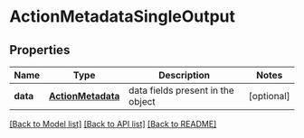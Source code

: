 # ActionMetadataSingleOutput

## Properties
Name | Type | Description | Notes
------------ | ------------- | ------------- | -------------
**data** | [**ActionMetadata**](ActionMetadata.md) | data fields present in the object | [optional] 

[[Back to Model list]](../README.md#documentation-for-models) [[Back to API list]](../README.md#documentation-for-api-endpoints) [[Back to README]](../README.md)



